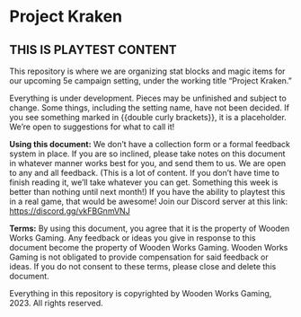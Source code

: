 # Project Kraken

## THIS IS PLAYTEST CONTENT

This repository is where we are organizing stat blocks and magic items for our upcoming 5e campaign setting, under the working title “Project Kraken.”

Everything is under development. Pieces may be unfinished and subject to change. Some things, including the setting name, have not been decided. If you see something marked in {{double curly brackets}}, it is a placeholder. We’re open to suggestions for what to call it!

**Using this document:** We don’t have a collection form or a formal feedback system in place. If you are so inclined, please take notes on this document in whatever manner works best for you, and send them to us. We are open to any and all feedback. (This is a lot of content. If you don’t have time to finish reading it, we’ll take whatever you can get. Something this week is better than nothing until next month!) If you have the ability to playtest this in a real game, that would be awesome! Join our Discord server at this link: https://discord.gg/vkFBGnmVNJ

**Terms:** By using this document, you agree that it is the property of Wooden Works Gaming. Any feedback or ideas you give in response to this document become the property of Wooden Works Gaming. Wooden Works Gaming is not obligated to provide compensation for said feedback or ideas. If you do not consent to these terms, please close and delete this document.

Everything in this repository is copyrighted by Wooden Works Gaming, 2023. All rights reserved.
